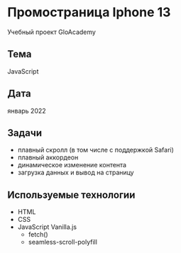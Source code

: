# Промостраница Iphone 13
Учебный проект GloAcademy

## Тема
JavaScript

## Дата
январь 2022

## Задачи
- плавный скролл (в том числе с поддержкой Safari)
- плавный аккордеон
- динамическое изменение контента
- загрузка данных и вывод на страницу

## Используемые технологии

- HTML
- CSS
- JavaScript Vanilla.js
    - fetch()
    - seamless-scroll-polyfill
